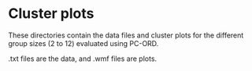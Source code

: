 # Cluster plots

These directories contain the data files and cluster plots for the different group sizes (2 to 12) evaluated using PC-ORD.

.txt files are the data, and .wmf files are plots.

